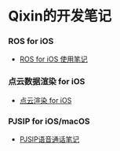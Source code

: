 # Qixin的开发笔记

### ROS for iOS

- [ROS for iOS 使用笔记](https://github.com/qixin1106/DevelopmentNotes/blob/master/ROS/README.md)

### 点云数据渲染 for iOS

- [点云渲染 for iOS](https://github.com/qixin1106/DevelopmentNotes/blob/master/点云3D渲染/README.md)

### PJSIP for iOS/macOS

- [PJSIP语音通话笔记](https://github.com/qixin1106/DevelopmentNotes/blob/master/PJSIP语音电话/README.md)
